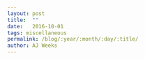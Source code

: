 ```yaml
---
layout: post
title:  ""
date:   2016-10-01
tags: miscellaneous
permalink: /blog/:year/:month/:day/:title/
author: AJ Weeks
---
```

